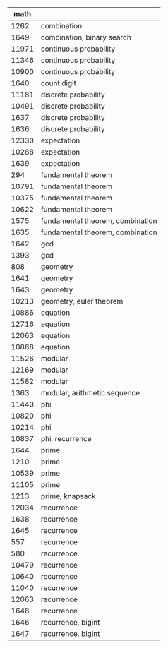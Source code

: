 | math  |                                  |
|-------|----------------------------------|
| 1262  | combination                      |
| 1649  | combination, binary search       |
| 11971 | continuous probability           |
| 11346 | continuous probability           |
| 10900 | continuous probability           |
| 1640  | count digit                      |
| 11181 | discrete probability             |
| 10491 | discrete probability             |
| 1637  | discrete probability             |
| 1636  | discrete probability             |
| 12330 | expectation                      |
| 10288 | expectation                      |
| 1639  | expectation                      |
| 294   | fundamental theorem              |
| 10791 | fundamental theorem              |
| 10375 | fundamental theorem              |
| 10622 | fundamental theorem              |
| 1575  | fundamental theorem, combination |
| 1635  | fundamental theorem, combination |
| 1642  | gcd                              |
| 1393  | gcd                              |
| 808   | geometry                         |
| 1641  | geometry                         |
| 1643  | geometry                         |
| 10213 | geometry, euler theorem          |
| 10886 | equation                         |
| 12716 | equation                         |
| 12063 | equation                         |
| 10868 | equation                         |
| 11526 | modular                          |
| 12169 | modular                          |
| 11582 | modular                          |
| 1363  | modular, arithmetic sequence     |
| 11440 | phi                              |
| 10820 | phi                              |
| 10214 | phi                              |
| 10837 | phi, recurrence                  |
| 1644  | prime                            |
| 1210  | prime                            |
| 10539 | prime                            |
| 11105 | prime                            |
| 1213  | prime, knapsack                  |
| 12034 | recurrence                       |
| 1638  | recurrence                       |
| 1645  | recurrence                       |
| 557   | recurrence                       |
| 580   | recurrence                       |
| 10479 | recurrence                       |
| 10640 | recurrence                       |
| 11040 | recurrence                       |
| 12063 | recurrence                       |
| 1648  | recurrence                       |
| 1646  | recurrence, bigint               |
| 1647  | recurrence, bigint               |